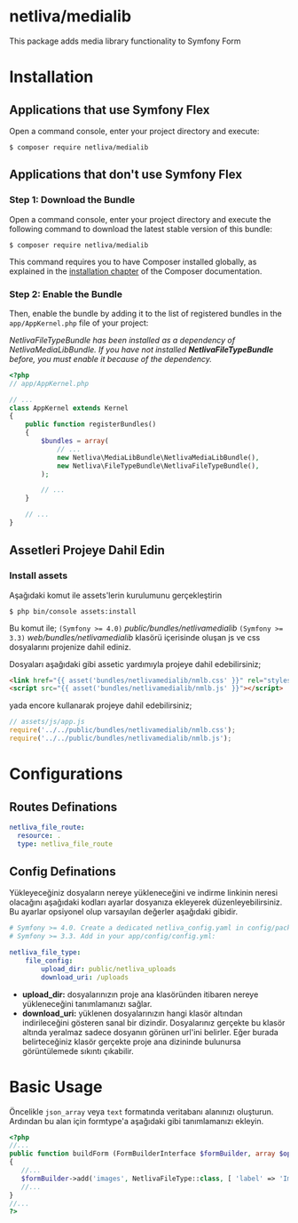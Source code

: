 netliva/medialib
============

This package adds media library functionality to Symfony Form

Installation
============

Applications that use Symfony Flex
----------------------------------

Open a command console, enter your project directory and execute:

```console
$ composer require netliva/medialib
```

Applications that don't use Symfony Flex
----------------------------------------

### Step 1: Download the Bundle

Open a command console, enter your project directory and execute the
following command to download the latest stable version of this bundle:

```console
$ composer require netliva/medialib
```

This command requires you to have Composer installed globally, as explained
in the [installation chapter](https://getcomposer.org/doc/00-intro.md)
of the Composer documentation.

### Step 2: Enable the Bundle

Then, enable the bundle by adding it to the list of registered bundles
in the `app/AppKernel.php` file of your project:

_NetlivaFileTypeBundle has been installed as a dependency of NetlivaMediaLibBundle.
 If you have not installed **NetlivaFileTypeBundle** before,
 you must enable it because of the dependency._


```php
<?php
// app/AppKernel.php

// ...
class AppKernel extends Kernel
{
    public function registerBundles()
    {
        $bundles = array(
            // ...
            new Netliva\MediaLibBundle\NetlivaMediaLibBundle(),
            new Netliva\FileTypeBundle\NetlivaFileTypeBundle(),
        );

        // ...
    }

    // ...
}
```

Assetleri Projeye Dahil Edin
----------------------------
### Install assets

Aşağıdaki komut ile assets'lerin kurulumunu gerçekleştirin

`$ php bin/console assets:install` 

Bu komut ile; `(Symfony >= 4.0)` *public/bundles/netlivamedialib* 
`(Symfony >= 3.3)` *web/bundles/netlivamedialib* klasörü içerisinde 
oluşan js ve css dosyalarını projenize dahil ediniz.

 Dosyaları aşağıdaki gibi assetic yardımıyla projeye dahil edebilirsiniz; 

```html
<link href="{{ asset('bundles/netlivamedialib/nmlb.css' }}" rel="stylesheet" type="text/css">
<script src="{{ asset('bundles/netlivamedialib/nmlb.js' }}"></script>
```

yada encore kullanarak projeye dahil edebilirsiniz;

```javascript
// assets/js/app.js
require('../../public/bundles/netlivamedialib/nmlb.css');
require('../../public/bundles/netlivamedialib/nmlb.js');
```


Configurations
==============

Routes Definations
------------------

```yaml
netliva_file_route:
  resource: .
  type: netliva_file_route
```

Config Definations
------------------
Yükleyeceğiniz dosyaların nereye yükleneceğini ve 
indirme linkinin neresi olacağını aşağıdaki kodları ayarlar dosyanıza ekleyerek
düzenleyebilirsiniz. Bu ayarlar opsiyonel olup varsayılan değerler 
aşağıdaki gibidir. 

```yaml
# Symfony >= 4.0. Create a dedicated netliva_config.yaml in config/packages with:
# Symfony >= 3.3. Add in your app/config/config.yml:

netliva_file_type:
    file_config:
        upload_dir: public/netliva_uploads
        download_uri: /uploads
```
* **upload_dir:** dosyalarınızın proje ana klasöründen itibaren nereye yükleneceğini tanımlamanızı sağlar.
* **download_uri:**  yüklenen dosyalarınızın hangi klasör altından indirileceğini gösteren sanal bir dizindir. 
Dosyalarınız gerçekte bu klasör altında yeralmaz sadece dosyanın görünen url'ini belirler. 
Eğer burada belirteceğiniz klasör gerçekte proje ana dizininde bulunursa görüntülemede sıkıntı çıkabilir.


Basic Usage
===========
Öncelikle `json_array` veya `text` formatında veritabanı alanınızı oluşturun.
Ardından bu alan için formtype'a aşağıdaki gibi tanımlamanızı ekleyin.

 
 ```php
<?php
//...
public function buildForm (FormBuilderInterface $formBuilder, array $options)
{
	//...
	$formBuilder->add('images', NetlivaFileType::class, [ 'label' => 'Images', 'multiple' => false]);
	//...
}
//...
?>
 ```
 